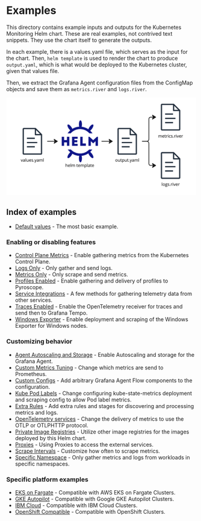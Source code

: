 # Examples

This directory contains example inputs and outputs for the Kubernetes Monitoring Helm chart.
These are real examples, not contrived text snippets. They use the chart itself to generate the outputs.

In each example, there is a values.yaml file, which serves as the input for the chart.
Then, `helm template` is used to render the chart to produce `output.yaml`, which is what would be deployed to the
Kubernetes cluster, given that values file.

Then, we extract the Grafana Agent configuration files from the ConfigMap objects and save them as `metrics.river` and
`logs.river`.

![Process for generating example files](process.png)

## Index of examples

* [Default values](./default-values) - The most basic example.

### Enabling or disabling features

* [Control Plane Metrics](./control-plane-metrics) - Enable gathering metrics from the Kubernetes Control Plane.
* [Logs Only](./logs-only) - Only gather and send logs.
* [Metrics Only](./metrics-only) - Only scrape and send metrics.
* [Profiles Enabled](./profiles-enabled) - Enable gathering and delivery of profiles to Pyroscope.
* [Service Integrations](./service-integrations) - A few methods for gathering telemetry data from other services.
* [Traces Enabled](./traces-enabled) - Enable the OpenTelemetry receiver for traces and send then to Grafana Tempo.
* [Windows Exporter](./windows-exporter) - Enable deployment and scraping of the Windows Exporter for Windows nodes.

### Customizing behavior

* [Agent Autoscaling and Storage](./agent-autoscaling-and-storage) - Enable Autoscaling and storage for the Grafana Agent.
* [Custom Metrics Tuning](./custom-metrics-tuning) - Change which metrics are send to Prometheus.
* [Custom Configs](./custom-config) - Add arbitrary Grafana Agent Flow components to the configuration.
* [Kube Pod Labels](./kube-pod-labels) - Change configuring kube-state-metrics deployment and scraping config to allow Pod label metrics.
* [Extra Rules](./extra-rules) - Add extra rules and stages for discovering and processing metrics and logs.
* [OpenTelemetry services](./otel-metrics-service) - Change the delivery of metrics to use the OTLP or OTLPHTTP protocol.
* [Private Image Registries](./private-image-registry) - Utilize other image registries for the images deployed by this Helm chart. 
* [Proxies](./proxies) - Using Proxies to access the external services.
* [Scrape Intervals](./scrape-intervals) - Customize how often to scrape metrics.
* [Specific Namespace](./specific-namespace) - Only gather metrics and logs from workloads in specific namespaces.

### Specific platform examples

* [EKS on Fargate](./eks-fargate) - Compatible with AWS EKS on Fargate Clusters.
* [GKE Autopilot](./gke-autopilot) - Compatible with Google GKE Autopilot Clusters.
* [IBM Cloud](./ibm-cloud) - Compatible with IBM Cloud Clusters.
* [OpenShift Compatible](./openshift-compatible) - Compatible with OpenShift Clusters.
